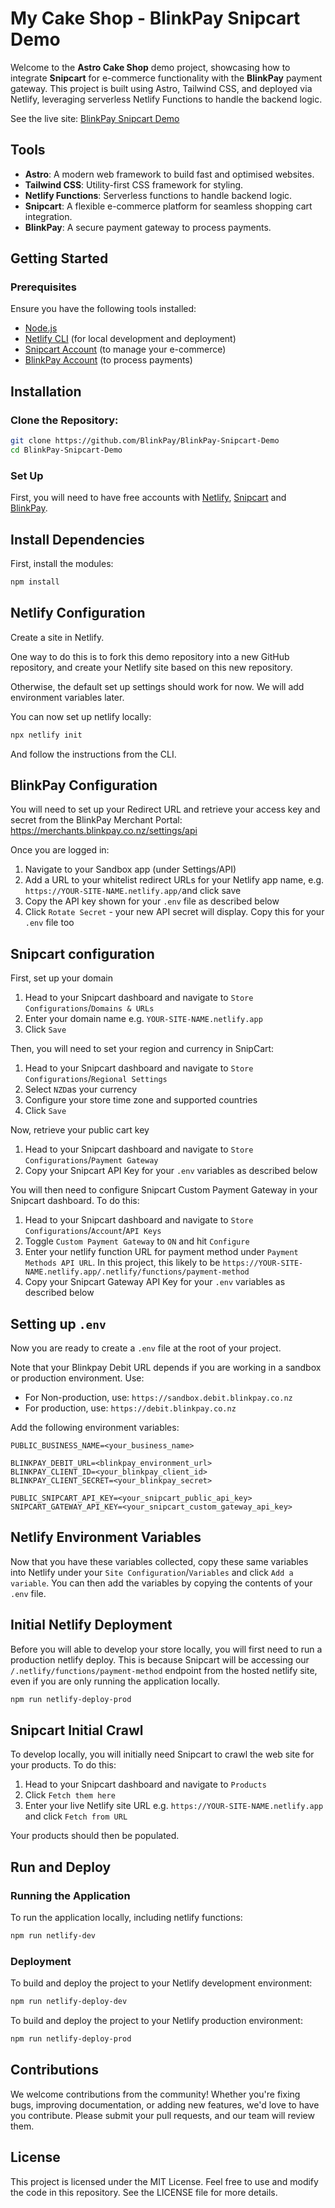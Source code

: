 # My Cake Shop - BlinkPay Snipcart Demo

Welcome to the **Astro Cake Shop** demo project, showcasing how to integrate **Snipcart** for e-commerce functionality with the **BlinkPay** payment gateway. This project is built using Astro, Tailwind CSS, and deployed via Netlify, leveraging serverless Netlify Functions to handle the backend logic.

See the live site: [BlinkPay Snipcart Demo](https://blinkpay-snipcart-demo.netlify.app)

## Tools

- **Astro**: A modern web framework to build fast and optimised websites.
- **Tailwind CSS**: Utility-first CSS framework for styling.
- **Netlify Functions**: Serverless functions to handle backend logic.
- **Snipcart**: A flexible e-commerce platform for seamless shopping cart integration.
- **BlinkPay**: A secure payment gateway to process payments.

## Getting Started

### Prerequisites

Ensure you have the following tools installed:

- [Node.js](https://nodejs.org/en/)
- [Netlify CLI](https://docs.netlify.com/cli/get-started/) (for local development and deployment)
- [Snipcart Account](https://snipcart.com/) (to manage your e-commerce)
- [BlinkPay Account](https://blinkpay.co.nz/) (to process payments)

## Installation

### Clone the Repository:

```bash
git clone https://github.com/BlinkPay/BlinkPay-Snipcart-Demo
cd BlinkPay-Snipcart-Demo
```

### Set Up

First, you will need to have free accounts with [Netlify](https://www.netlify.com), [Snipcart](https://snipcart.com/) and [BlinkPay](https://www.blinkpay.co.nz/).

## Install Dependencies

First, install the modules:

```bash
npm install
```

## Netlify Configuration

Create a site in Netlify.

One way to do this is to fork this demo repository into a new GitHub repository, and create your Netlify site based on this new repository.

Otherwise, the default set up settings should work for now. We will add environment variables later.

You can now set up netlify locally:

```bash
npx netlify init
```

And follow the instructions from the CLI.

## BlinkPay Configuration

You will need to set up your Redirect URL and retrieve your access key and secret from the BlinkPay Merchant Portal: https://merchants.blinkpay.co.nz/settings/api

Once you are logged in:

1. Navigate to your Sandbox app (under Settings/API)
2. Add a URL to your whitelist redirect URLs for your Netlify app name, e.g. `https://YOUR-SITE-NAME.netlify.app/`and click save
3. Copy the API key shown for your `.env` file as described below
4. Click `Rotate Secret` - your new API secret will display. Copy this for your `.env` file too

## Snipcart configuration

First, set up your domain

1. Head to your Snipcart dashboard and navigate to `Store Configurations`/`Domains & URLs`
2. Enter your domain name e.g. `YOUR-SITE-NAME.netlify.app`
3. Click `Save`

Then, you will need to set your region and currency in SnipCart:

1. Head to your Snipcart dashboard and navigate to `Store Configurations`/`Regional Settings`
2. Select `NZD`as your currency
3. Configure your store time zone and supported countries
4. Click `Save`

Now, retrieve your public cart key

1. Head to your Snipcart dashboard and navigate to `Store Configurations`/`Payment Gateway`
2. Copy your Snipcart API Key for your `.env` variables as described below

You will then need to configure Snipcart Custom Payment Gateway in your Snipcart dashboard. To do this:

1. Head to your Snipcart dashboard and navigate to `Store Configurations`/`Account`/`API Keys`
2. Toggle `Custom Payment Gateway` to `ON` and hit `Configure`
3. Enter your netlify function URL for payment method under `Payment Methods API URL`. In this project, this likely to be `https://YOUR-SITE-NAME.netlify.app/.netlify/functions/payment-method`
4. Copy your Snipcart Gateway API Key for your `.env` variables as described below

## Setting up `.env`

Now you are ready to create a `.env` file at the root of your project.

Note that your Blinkpay Debit URL depends if you are working in a sandbox or production environment. Use:

- For Non-production, use: `https://sandbox.debit.blinkpay.co.nz`
- For production, use: `https://debit.blinkpay.co.nz`

Add the following environment variables:

```
PUBLIC_BUSINESS_NAME=<your_business_name>

BLINKPAY_DEBIT_URL=<blinkpay_environment_url>
BLINKPAY_CLIENT_ID=<your_blinkpay_client_id>
BLINKPAY_CLIENT_SECRET=<your_blinkpay_secret>

PUBLIC_SNIPCART_API_KEY=<your_snipcart_public_api_key>
SNIPCART_GATEWAY_API_KEY=<your_snipcart_custom_gateway_api_key>
```

## Netlify Environment Variables

Now that you have these variables collected, copy these same variables into Netlify under your `Site Configuration`/`Variables` and click `Add a variable`. You can then add the variables by copying the contents of your `.env` file.

## Initial Netlify Deployment

Before you will able to develop your store locally, you will first need to run a production netlify deploy. This is because Snipcart will be accessing our `/.netlify/functions/payment-method` endpoint from the hosted netlify site, even if you are only running the application locally.

```bash
npm run netlify-deploy-prod
```

## Snipcart Initial Crawl

To develop locally, you will initially need Snipcart to crawl the web site for your products. To do this:

1. Head to your Snipcart dashboard and navigate to `Products`
2. Click `Fetch them here`
3. Enter your live Netlify site URL e.g. `https://YOUR-SITE-NAME.netlify.app` and click `Fetch from URL`

Your products should then be populated.

## Run and Deploy

### Running the Application

To run the application locally, including netlify functions:

```bash
npm run netlify-dev
```

### Deployment

To build and deploy the project to your Netlify development environment:

```bash
npm run netlify-deploy-dev
```

To build and deploy the project to your Netlify production environment:

```bash
npm run netlify-deploy-prod
```

## Contributions

We welcome contributions from the community! Whether you're fixing bugs, improving documentation, or adding new features, we'd love to have you contribute. Please submit your pull requests, and our team will review them.

## License

This project is licensed under the MIT License. Feel free to use and modify the code in this repository. See the LICENSE file for more details.
